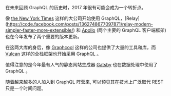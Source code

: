 在未来回顾 GraphQL 的历史时，2017 年很有可能会成为一个转折点。

像 [the New York Times](https://open.nytimes.com/react-relay-and-graphql-under-the-hood-of-the-times-website-redesign-22fb62ea9764) 这样的大公司开始使用 GraphQL，[Relay] (https://code.facebook.com/posts/1362748677097871/relay-modern-simpler-faster-more-extensible/) 和 [Apollo](https://dev-blog.apollodata.com/apollo-client-2-0-5c8d0affcec7) (两个主要的 GraphQL 客户端框架) 也在今年发布了两个重要的版本更新。

在这两大库的身后，像 [Graphcool](http://www.graph.cool/) 这样的公司也提供了大量的工具和库，而 [Vulcan](http://vulcanjs.org) 这样的全栈框架也开始采用 GraphQL 。

值得注意的是今年最有人气的静态网站生成器 [Gatsby](http://gatsbyjs.org) 也在数据处理中使用了 GraphQL 。

随着越来越多的人加入到 GraphQL 阵营来, 可以预见其在技术上广泛取代 REST 只是一个时间问题。
